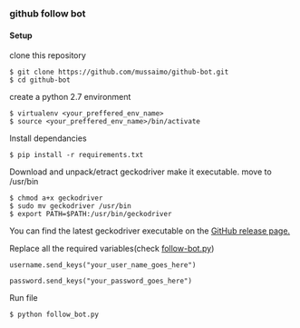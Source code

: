 ### github follow bot

#### Setup

clone this repository

	$ git clone https://github.com/mussaimo/github-bot.git
	$ cd github-bot

create a python 2.7 environment

	$ virtualenv <your_preffered_env_name>
	$ source <your_preffered_env_name>/bin/activate

Install dependancies

	$ pip install -r requirements.txt

Download and unpack/etract geckodriver
make it executable.
move to /usr/bin

	$ chmod a+x geckodriver
	$ sudo mv geckodriver /usr/bin
	$ export PATH=$PATH:/usr/bin/geckodriver


You can find the latest geckodriver executable on the [GitHub release page.](https://github.com/mozilla/geckodriver/releases)


Replace all the required variables(check [follow-bot.py](https://github.com/mussaimo/github-bot/blob/master/follow_bot.py))

	username.send_keys("your_user_name_goes_here")
	
	password.send_keys("your_password_goes_here")
	

Run file

	$ python follow_bot.py

